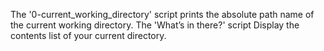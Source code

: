 The '0-current_working_directory' script prints the absolute path name of the current working directory.
The 'What’s in there?' script Display the contents list of your current directory.
